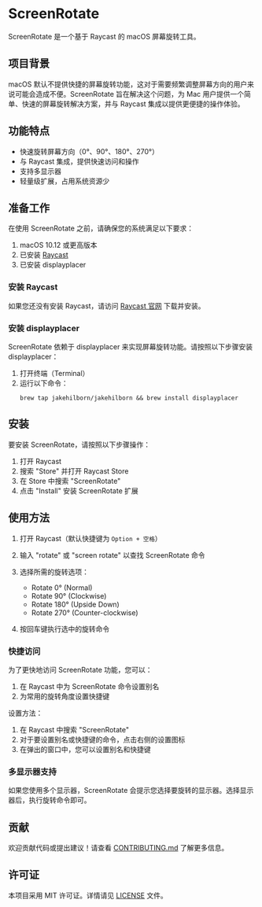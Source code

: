 # ScreenRotate

ScreenRotate 是一个基于 Raycast 的 macOS 屏幕旋转工具。

## 项目背景

macOS 默认不提供快捷的屏幕旋转功能，这对于需要频繁调整屏幕方向的用户来说可能会造成不便。ScreenRotate 旨在解决这个问题，为 Mac 用户提供一个简单、快速的屏幕旋转解决方案，并与 Raycast 集成以提供更便捷的操作体验。

## 功能特点

- 快速旋转屏幕方向（0°、90°、180°、270°）
- 与 Raycast 集成，提供快速访问和操作
- 支持多显示器
- 轻量级扩展，占用系统资源少

## 准备工作

在使用 ScreenRotate 之前，请确保您的系统满足以下要求：

1. macOS 10.12 或更高版本
2. 已安装 [Raycast](https://www.raycast.com/)
3. 已安装 displayplacer

### 安装 Raycast

如果您还没有安装 Raycast，请访问 [Raycast 官网](https://www.raycast.com/) 下载并安装。

### 安装 displayplacer

ScreenRotate 依赖于 displayplacer 来实现屏幕旋转功能。请按照以下步骤安装 displayplacer：

1. 打开终端（Terminal）
2. 运行以下命令：
   ```
   brew tap jakehilborn/jakehilborn && brew install displayplacer
   ```

## 安装

要安装 ScreenRotate，请按照以下步骤操作：

1. 打开 Raycast
2. 搜索 "Store" 并打开 Raycast Store
3. 在 Store 中搜索 "ScreenRotate"
4. 点击 "Install" 安装 ScreenRotate 扩展

## 使用方法

1. 打开 Raycast（默认快捷键为 `Option + 空格`）
2. 输入 "rotate" 或 "screen rotate" 以查找 ScreenRotate 命令
3. 选择所需的旋转选项：
   - Rotate 0° (Normal)
   - Rotate 90° (Clockwise)
   - Rotate 180° (Upside Down)
   - Rotate 270° (Counter-clockwise)

4. 按回车键执行选中的旋转命令

### 快捷访问

为了更快地访问 ScreenRotate 功能，您可以：

1. 在 Raycast 中为 ScreenRotate 命令设置别名
2. 为常用的旋转角度设置快捷键

设置方法：
1. 在 Raycast 中搜索 "ScreenRotate"
2. 对于要设置别名或快捷键的命令，点击右侧的设置图标
3. 在弹出的窗口中，您可以设置别名和快捷键

### 多显示器支持

如果您使用多个显示器，ScreenRotate 会提示您选择要旋转的显示器。选择显示器后，执行旋转命令即可。

## 贡献

欢迎贡献代码或提出建议！请查看 [CONTRIBUTING.md](CONTRIBUTING.md) 了解更多信息。

## 许可证

本项目采用 MIT 许可证。详情请见 [LICENSE](LICENSE) 文件。
